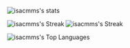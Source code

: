 <!-- ## Hi there 👋 -->

<!--
**isacmms/isacmms** is a ✨ _special_ ✨ repository because its `README.md` (this file) appears on your GitHub profile.

Here are some ideas to get you started:

- 🔭 I’m currently working on ...
- 🌱 I’m currently learning ...
- 👯 I’m looking to collaborate on ...
- 🤔 I’m looking for help with ...
- 💬 Ask me about ...
- 📫 How to reach me: ...
- 😄 Pronouns: ...
- ⚡ Fun fact: ...
-->

![isacmms's stats](https://github-readme-stats-three-lime-86.vercel.app/api?username=isacmms&show_icons=true)

![isacmms's Streak](https://github-readme-streak-stats.herokuapp.com/?user=isacmms&theme=vue-dark&hide_border=true)
![isacmms's Streak](https://github-readme-stats-three-lime-86.vercel.app/?user=isacmms&theme=vue-dark&hide_border=true)

![isacmms's Top Languages](https://github-readme-stats-three-lime-86.vercel.app/api/top-langs/?username=isacmms&theme=vue-dark&show_icons=true&hide_border=true&layout=compact)
